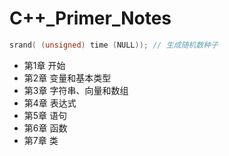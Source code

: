 # C++_Primer_Notes


```cpp
srand( (unsigned) time (NULL)); // 生成随机数种子
```



- 第1章 开始
- 第2章 变量和基本类型
- 第3章 字符串、向量和数组
- 第4章 表达式
- 第5章 语句
- 第6章 函数
- 第7章 类